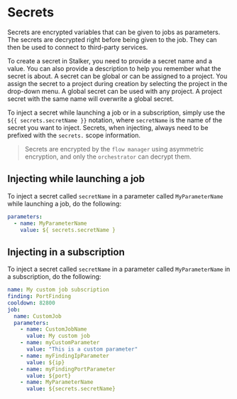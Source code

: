 # Secrets

Secrets are encrypted variables that can be given to jobs as parameters. The secrets are decrypted right before being given to the job. They can then be used to connect to third-party services.

To create a secret in Stalker, you need to provide a secret name and a value. You can also provide a description to help you remember what the secret is about. A secret can be global or can be assigned to a project. You assign the secret to a project during creation by selecting the project in the drop-down menu. A global secret can be used with any project. A project secret with the same name will overwrite a global secret.

To inject a secret while launching a job or in a subscription, simply use the `${{ secrets.secretName }}` notation, where `secretName` is the name of the secret you want to inject. Secrets, when injecting, always need to be prefixed with the `secrets.` scope information.

> Secrets are encrypted by the `flow manager` using asymmetric encryption, and only the `orchestrator` can decrypt them.

## Injecting while launching a job

To inject a secret called `secretName` in a parameter called `MyParameterName` while launching a job, do the following:

```yaml
parameters:
  - name: MyParameterName
    value: ${ secrets.secretName }
```

## Injecting in a subscription

To inject a secret called `secretName` in a parameter called `MyParameterName` in a subscription, do the following:

```yaml
name: My custom job subscription
finding: PortFinding
cooldown: 82800
job:
  name: CustomJob
  parameters:
    - name: CustomJobName
      value: My custom job
    - name: myCustomParameter
      value: "This is a custom parameter"
    - name: myFindingIpParameter
      value: ${ip}
    - name: myFindingPortParameter
      value: ${port}
    - name: MyParameterName
      value: ${secrets.secretName}
```
